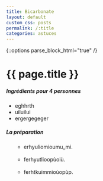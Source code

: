 ```yaml
---
title: Bicarbonate
layout: default
custom_css: posts
permalink: /:title
categories: astuces
---
```


{::options parse_block_html="true" /}

<div id="main" class='content'>

# {{ page.title }}

##### Ingrédients pour 4 personnes

- eghhrth
- uiluilui
- ergergegeger

##### La préparation

<ul id="prepa">

<section id="categories" markdown="1">

- erhyuliomioumu_mi.<br><br>
- ferhyutlioopùoiù.<br><br>
- ferhtkuimmioùopùp.

</section>

</ul>

</div>